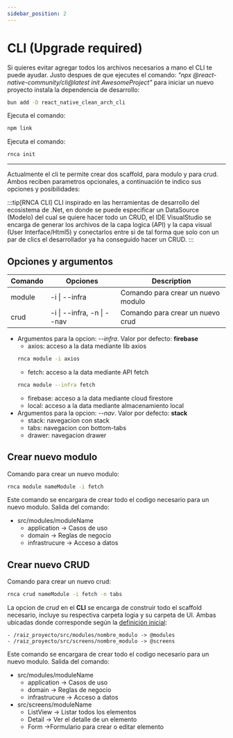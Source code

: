 ```yaml
---
sidebar_position: 2
---
```

# CLI (Upgrade required)
Si quieres evitar agregar todos los archivos necesarios a mano el CLI te puede ayudar. Justo despues de que ejecutes el comando: *"npx @react-native-community/cli@latest init AwesomeProject"* para iniciar un nuevo proyecto instala la dependencia de desarrollo:
```bash
bun add -D react_native_clean_arch_cli
```
Ejecuta el comando:
```bash
npm link
```
Ejecuta el comando:
```bash
rnca init
```

---

Actualmente el cli te permite crear dos scaffold, para modulo y para crud. Ambos reciben parametros opcionales, a continuación te indico sus opciones y posibilidades:

:::tip[RNCA CLI]
CLI inspirado en las herramientas de desarrollo del ecosistema de .Net, en donde se puede especificar un DataSource (Modelo) del cual se quiere hacer todo un CRUD, el IDE VisualStudio se encarga de generar los archivos de la capa logica (API) y la capa visual (User Interface/Html5) y conectarlos entre si de tal forma que solo con un par de clics el desarrollador ya ha conseguido hacer un CRUD.
:::

## Opciones y argumentos

| Comando | Opciones                   | Description                           |
| ------- | -------------------------- | ------------------------------------- |
| module  | -i \| --infra              | Comando para crear un nuevo modulo    |
| crud    | -i \| --infra, -n \| --nav | Comando para crear un nuevo crud      |

- Argumentos para la opcion: *--infra*. Valor por defecto: **firebase**
  - axios: acceso a la data mediante lib axios
  ```bash
  rnca module -i axios
  ```
  - fetch: acceso a la data mediante API fetch
  ```bash
  rnca module --infra fetch
  ```
  - firebase: acceso a la data mediante cloud firestore
  - local: acceso a la data mediante almacenamiento local
- Argumentos para la opcion: *--nav*. Valor por defecto: **stack**
  - stack: navegacion con stack
  - tabs: navegacion con bottom-tabs
  - drawer: navegacion drawer

## Crear nuevo modulo
Comando para crear un nuevo modulo:
```bash
rnca module nameModule -i fetch
```

Este comando se encargara de crear todo el codigo necesario para un nuevo modulo. Salida del comando:

- src/modules/moduleName
  - application -> Casos de uso
  - domain -> Reglas de negocio
  - infrastrucure -> Acceso a datos

## Crear nuevo CRUD
Comando para crear un nuevo crud:
```bash
rnca crud nameModule -i fetch -n tabs
```

La opcion de *crud* en el **CLI** se encarga de construir todo el scaffold necesario, incluye su respectiva carpeta logia y su carpeta de UI. Ambas ubicadas donde corresponde según la [definición inicial](../intro.md#11-importación-con-alias):
```
- /raiz_proyecto/src/modules/nombre_modulo -> @modules
- /raiz_proyecto/src/screens/nombre_modulo -> @screens
```

Este comando se encargara de crear todo el codigo necesario para un nuevo modulo. Salida del comando:

- src/modules/moduleName
  - application -> Casos de uso
  - domain -> Reglas de negocio
  - infrastrucure -> Acceso a datos
- src/screens/moduleName
  - ListView -> Listar todos los elementos
  - Detail -> Ver el detalle de un elemento
  - Form ->Formulario para crear o editar elemento
